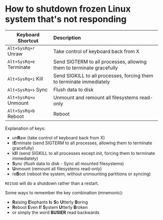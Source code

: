 # How to shutdown frozen Linux system that's not responding
| Keyboard Shortcut        | Description                                                          |
| ------------------------ |:-------------------------------------------------------------------- | 
| `Alt+SysRq+r` Unraw        | Take control of keyboard back from X                                 | 
| `Alt+SysRq+e` Terminate    | Send SIGTERM to all processes, allowing them to terminate gracefully | 
| `Alt+SysRq+i` Kill         | Send SIGKILL to all processes, forcing them to terminate immediately | 
| `Alt+SysRq+s` Sync         | Flush data to disk                                                   | 
| `Alt+SysRq+u` Unmount      | Unmount and remount all filesystems read-only                        | 
| `Alt+SysRq+b` Reboot       | Reboot                                                               | 


Explanation of keys:
- un**R**aw (take control of keyboard back from X)
- t**E**rminate (send SIGTERM to all processes, allowing them to terminate gracefully)
- k**I**ll (send SIGKILL to all processes except init, forcing them to terminate immediately)
- **S**ync (flush data to disk - Sync all mounted filesystems)
- **U**nmount (remount all filesystems read-only)
- re**B**oot (reboot the system, without unmounting partitions or syncing)

`REISUO` will do a shutdown rather than a restart.

Some ways to remember the key combination (mnemonic):
- **R**aising **E**lephants **I**s **S**o **U**tterly **B**oring
- **R**eboot **E**ven **I**f **S**ystem **U**tterly **B**roken
- or simply the word **BUSIER** read backwards

